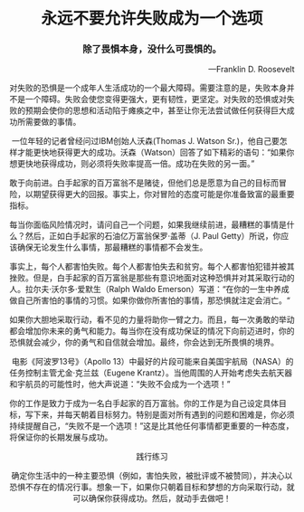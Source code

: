 <h1 align="center">永远不要允许失败成为一个选项</h1>

<h3 align="center">除了畏惧本身，没什么可畏惧的。</h3>

<p align="right">—Franklin D. Roosevelt</p>

​	对失败的恐惧是一个成年人生活成功的一个最大障碍。需要注意的是，失败本身并不是一个障碍。失败会使您变得更强大，更有韧性，更坚定。对失败的恐惧或对失败的预期会使你的思想和活动陷于瘫痪之中，甚至让你无法尝试做任何获得巨大成功所需要做的事情。

​	 一位年轻的记者曾经问过IBM创始人沃森(Thomas J. Watson Sr.)，他自己要怎样才能更快地获得更大的成功。沃森（Watson）回答了如下精彩的语句：“如果你想更快地获得成功，则必须将失败率提高一倍。成功在失败的另一面。”

​	敢于向前进。白手起家的百万富翁不是赌徒，但他们总是愿意为自己的目标而冒险，以期望获得更大的回报。事实上，你对冒险的态度可能是你准备致富的最重要指标。

​	每当你面临风险情况时，请问自己一个问题，如果我继续前进，最糟糕的事情是什么？然后，正如白手起家的石油亿万富翁保罗·盖蒂（J. Paul Getty）所说，你应该确保无论发生什么事情，那最糟糕的事情都不会发生。

​	事实上，每个人都害怕失败。每个人都害怕失去和贫穷。每个人都害怕犯错并被其挫败。但是，白手起家的百万富翁是那些有意识地面对这种恐惧并对其采取行动的人。拉尔夫·沃尔多·爱默生（Ralph Waldo Emerson）写道：“在你的一生中养成做自己所害怕的事情的习惯。如果你做你所害怕的事情，那恐惧就注定会消亡。“

​	如果你大胆地采取行动，看不见的力量将助你一臂之力。而且，每一次勇敢的举动都会增加你未来的勇气和能力。每当你在没有成功保证的情况下向前迈进时，你的恐惧就会减少，你的勇气和自信就会增加。最终，你会达到无所畏惧的境界。

​	电影《阿波罗13号》（Apollo 13）中最好的片段可能来自美国宇航局（NASA）的任务控制主管尤金·克兰兹（Eugene Krantz）。当他周围的人开始考虑失去航天器和宇航员的可能性时，他大声说道：“失败不会成为一个选项！”

​	你的工作是致力于成为一名白手起家的百万富翁。你的工作是为自己设定具体目标，写下来，并每天朝着目标努力。特别是面对所有遇到的问题和困难是，你必须持续提醒自己，“失败不是一个选项！”这是比其他任何事情都更重要的一种态度，将保证你的长期发展与成功。

<p align="Center">践行练习</p>

<p align="center">确定你生活中的一种主要恐惧（例如，害怕失败，被批评或不被赞同），并决心以恐惧不存在的情况行事。想象一下，如果你只朝着目标和梦想的方向采取行动，就可以确保你获得成功。然后，就动手去做吧！</p>





